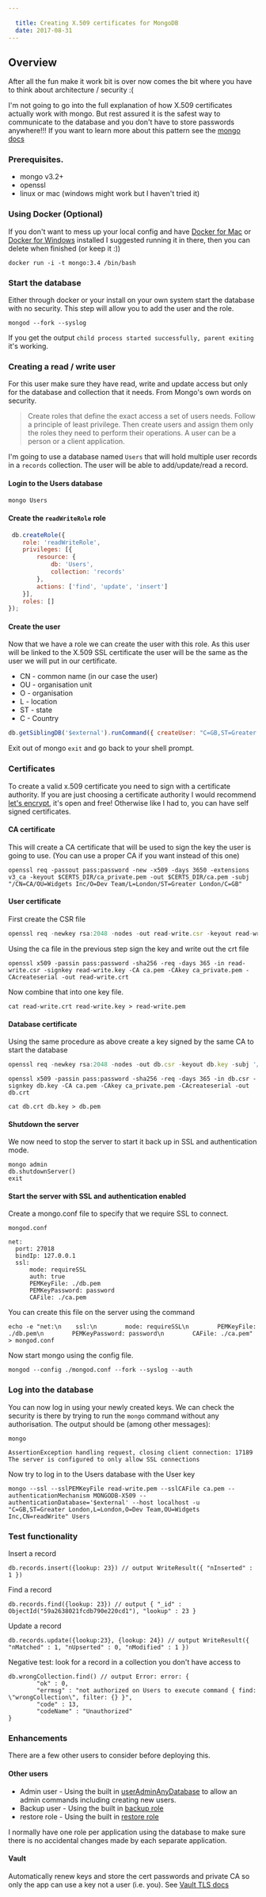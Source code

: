 ```yaml
---
  
  title: Creating X.509 certificates for MongoDB
  date: 2017-08-31
---
```

  
## Overview
After all the fun make it work bit is over now comes the bit where you have to think about architecture / security :(

I'm not going to go into the full explanation of how X.509 certificates actually work with mongo.  But rest assured it is the safest way to communicate to the database and you don't have to store passwords anywhere!!!  If you want to learn more about this pattern see the [mongo docs](https://docs.mongodb.com/manual/core/security-transport-encryption/)

### Prerequisites.

* mongo v3.2+
* openssl
* linux or mac (windows might work but I haven't tried it)

### Using Docker (Optional)

If you don't want to mess up your local config and have [Docker for Mac](https://www.docker.com/docker-mac) or [Docker for Windows](https://docs.docker.com/docker-for-windows/) installed I suggested running it in there, then you can delete when finished (or keep it :))

```
docker run -i -t mongo:3.4 /bin/bash
```

### Start the database
Either through docker or your install on your own system start the database with no security.  This step will allow you to add the user and the role.

``` 
mongod --fork --syslog
```

If you get the output ```child process started successfully, parent exiting``` it's working.

### Creating a read / write user
For this user make sure they have read, write and update access but only for the database and collection that it needs.  From Mongo's own words on security.

> Create roles that define the exact access a set of users needs. Follow a principle of least privilege. Then create users and assign them only the roles they need to perform their operations. A user can be a person or a client application.

I'm going to use a database named ```Users``` that will hold multiple user records in a ```records``` collection.  The user will be able to add/update/read a record.

#### Login to the Users database

```javascript
mongo Users
```

#### Create the `readWriteRole` role

```javascript
 db.createRole({
    role: 'readWriteRole',
    privileges: [{
        resource: {
            db: 'Users',
            collection: 'records'
        },
        actions: ['find', 'update', 'insert']
    }],
    roles: []
});
```

#### Create the user

Now that we have a role we can create the user with this role.  As this user will be linked to the X.509 SSL certificate the user will be the same as the user we will put in our certificate. 

* CN - common name (in our case the user)
* OU - organisation unit 
* O - organisation
* L - location
* ST - state
* C - Country

```javascript
db.getSiblingDB('$external').runCommand({ createUser: "C=GB,ST=Greater London,L=London,O=Dev Team,OU=Widgets Inc,CN=readWrite", roles:[{role: 'readWriteRole', db: 'Users'}] });
```

Exit out of mongo `exit` and go back to your shell prompt.

### Certificates

To create a valid x.509 certificate you need to sign with a certificate authority.  If you are just choosing a certificate authority I would recommend [let's encrypt](https://letsencrypt.org/), it's open and free!  Otherwise like I had to, you can have self signed certificates.

#### CA certificate

This will create a CA certificate that will be used to sign the key the user is going to use.  (You can use a proper CA if you want instead of this one)

```shell
openssl req -passout pass:password -new -x509 -days 3650 -extensions v3_ca -keyout $CERTS_DIR/ca_private.pem -out $CERTS_DIR/ca.pem -subj "/CN=CA/OU=Widgets Inc/O=Dev Team/L=London/ST=Greater London/C=GB"
```

#### User certificate
First create the CSR file
```javascript
openssl req -newkey rsa:2048 -nodes -out read-write.csr -keyout read-write.key -subj '/CN=readWrite/OU=Widgets Inc/O=Dev Team/L=London/ST=Greater London/C=GB' 

```
Using the ca file in the previous step sign the key and write out the crt file 

```
openssl x509 -passin pass:password -sha256 -req -days 365 -in read-write.csr -signkey read-write.key -CA ca.pem -CAkey ca_private.pem -CAcreateserial -out read-write.crt 
```
Now combine that into one key file.

```
cat read-write.crt read-write.key > read-write.pem
```

#### Database certificate
Using the same procedure as above create a key signed by the same CA to start the database

```javascript
openssl req -newkey rsa:2048 -nodes -out db.csr -keyout db.key -subj '/CN=localhost/OU=webmaster/O=Dev Team/L=London/ST=Greater London/C=GB' 

```
```
openssl x509 -passin pass:password -sha256 -req -days 365 -in db.csr -signkey db.key -CA ca.pem -CAkey ca_private.pem -CAcreateserial -out db.crt 
```

```
cat db.crt db.key > db.pem
```


#### Shutdown the server
We now need to stop the server to start it back up in SSL and authentication mode.

```
mongo admin
db.shutdownServer()
exit
```

#### Start the server with SSL and authentication enabled 

Create a mongo.conf file to specify that we require SSL to connect.

`mongod.conf`

```
net:
  port: 27018 
  bindIp: 127.0.0.1
  ssl:
      mode: requireSSL
      auth: true
      PEMKeyFile: ./db.pem
      PEMKeyPassword: password
      CAFile: ./ca.pem
```

You can create this file on the server using the command

```
echo -e "net:\n    ssl:\n        mode: requireSSL\n        PEMKeyFile: ./db.pem\n        PEMKeyPassword: password\n        CAFile: ./ca.pem" > mongod.conf
```

Now start mongo using the config file.

```
mongod --config ./mongod.conf --fork --syslog --auth
```

### Log into the database

You can now log in using your newly created keys.  We can check the security is there by trying to run the `mongo` command without any authorisation.  The output should be (among other messages):

```
mongo

AssertionException handling request, closing client connection: 17189 The server is configured to only allow SSL connections
```

Now try to log in to the Users database with the User key
```
mongo --ssl --sslPEMKeyFile read-write.pem --sslCAFile ca.pem --authenticationMechanism MONGODB-X509 --authenticationDatabase='$external' --host localhost -u "C=GB,ST=Greater London,L=London,O=Dev Team,OU=Widgets Inc,CN=readWrite" Users

```

### Test functionality

Insert a record
```
db.records.insert({lookup: 23}) // output WriteResult({ "nInserted" : 1 })
```

Find a record
```
db.records.find({lookup: 23}) // output { "_id" : ObjectId("59a2638021fcdb790e220cd1"), "lookup" : 23 }
```

Update a record
```
db.records.update({lookup:23}, {lookup: 24}) // output WriteResult({ "nMatched" : 1, "nUpserted" : 0, "nModified" : 1 })
```

Negative test: look for a record in a collection you don't have access to
```
db.wrongCollection.find() // output Error: error: {
        "ok" : 0,
        "errmsg" : "not authorized on Users to execute command { find: \"wrongCollection\", filter: {} }",
        "code" : 13,
        "codeName" : "Unauthorized"
}
```

### Enhancements

There are a few other users to consider before deploying this.

#### Other users
* Admin user - Using the built in [userAdminAnyDatabase](https://docs.mongodb.com/manual/reference/built-in-roles/#userAdminAnyDatabase) to allow an admin commands including creating new users.
* Backup user - Using the built in [backup role](https://docs.mongodb.com/manual/reference/built-in-roles/#backup)
* restore role - Using the built in [restore role](https://docs.mongodb.com/manual/reference/built-in-roles/#restore)

I normally have one role per application using the database to make sure there is no accidental changes made by each separate application.

#### Vault
Automatically renew keys and store the cert passwords and private CA so only the app can use a key not a user (i.e. you). 
 See [Vault TLS docs](https://www.vaultproject.io/docs/auth/cert.html)


